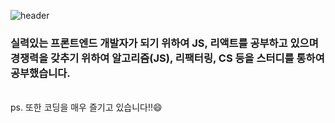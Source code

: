 ![header](https://capsule-render.vercel.app/api?type=waving&color=3178C6&height=150&section=header&text=Don't%20Repeat%20Yourself&fontSize=65&animation=fadeIn&fontColor=f2e9e4)
### 실력있는 프론트엔드 개발자가 되기 위하여 JS, 리액트를 공부하고 있으며 경쟁력을 갖추기 위하여 알고리즘(JS), 리팩터링, CS 등을 스터디를 통하여 공부했습니다.
<br>
ps. 또한 코딩을 매우 즐기고 있습니다!!😄
<div align="center">
  <div style="border:1px solid #D0D7DE width:100px"></div>
